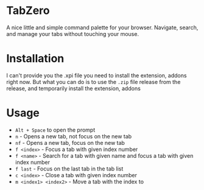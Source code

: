 
# TabZero

A nice little and simple command palette for your browser. Navigate, search, and manage your tabs without touching your mouse.

# Installation

I can't provide you the .xpi file you need to install the extension, addons right now. But what you can do is to use the `.zip` file release from the release, and temporarily install the extension, addons

# Usage

- `Alt + Space` to open the prompt
- `n` - Opens a new tab, not focus on the new tab
- `nf` - Opens a new tab, focus on the new tab
- `f <index>` - Focus a tab with given index number
- `f <name>` - Search for a tab with given name and focus a tab with given index number
- `f last` - Focus on the last tab in the tab list
- `c <index>` - Close a tab with given index number
- `m <index1> <index2>` - Move a tab with the index <index1> to <index2>

